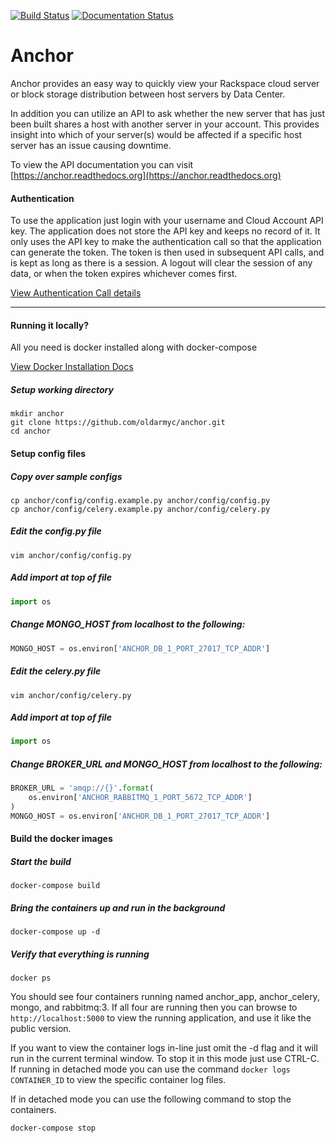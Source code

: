 [![Build Status](https://travis-ci.org/oldarmyc/anchor.svg?branch=master)](https://travis-ci.org/oldarmyc/anchor)
[![Documentation Status](https://readthedocs.org/projects/anchor/badge/?version=latest)](http://anchor.readthedocs.org/?badge=latest)

Anchor
========

Anchor provides an easy way to quickly view your Rackspace cloud server or block storage distribution between host servers by Data Center.

In addition you can utilize an API to ask whether the new server that has just been built shares a host with another server in your account. This provides insight into which of your server(s) would be affected if a specific host server has an issue causing downtime.

To view the API documentation you can visit [https://anchor.readthedocs.org](https://anchor.readthedocs.org)

#### Authentication

To use the application just login with your username and Cloud Account API key. The application does not store the API key and keeps no record of it. It only uses the API key to make the authentication call so that the application can generate the token. The token is then used in subsequent API calls, and is kept as long as there is a session. A logout will clear the session of any data, or when the token expires whichever comes first.

[View Authentication Call details](https://developer.rackspace.com/docs/cloud-identity/v2/developer-guide/#authenticate-as-user-with-password-or-api-key)

___

#### Running it locally?
All you need is docker installed along with docker-compose

[View Docker Installation Docs](https://docs.docker.com/engine/installation/ 'Install Docker')

##### Setup working directory
```
mkdir anchor
git clone https://github.com/oldarmyc/anchor.git
cd anchor
```

#### Setup config files

##### Copy over sample configs
````
cp anchor/config/config.example.py anchor/config/config.py
cp anchor/config/celery.example.py anchor/config/celery.py
````

##### Edit the config.py file
```
vim anchor/config/config.py
```

##### Add import at top of file
```python
import os
```

##### Change MONGO_HOST from localhost to the following:
```python
MONGO_HOST = os.environ['ANCHOR_DB_1_PORT_27017_TCP_ADDR']
```

##### Edit the celery.py file
```
vim anchor/config/celery.py
```

##### Add import at top of file
```python
import os
```

##### Change BROKER_URL and MONGO_HOST from localhost to the following:
```python
BROKER_URL = 'amqp://{}'.format(
    os.environ['ANCHOR_RABBITMQ_1_PORT_5672_TCP_ADDR']
)
MONGO_HOST = os.environ['ANCHOR_DB_1_PORT_27017_TCP_ADDR']
```

#### Build the docker images

##### Start the build
```
docker-compose build
```

##### Bring the containers up and run in the background
```
docker-compose up -d
```

##### Verify that everything is running
```
docker ps
```

You should see four containers running named anchor_app, anchor_celery, mongo, and rabbitmq:3. If all four are running then you can browse to `http://localhost:5000` to view the running application, and use it like the public version.

If you want to view the container logs in-line just omit the -d flag and it will run in the current terminal window. To stop it in this mode just use CTRL-C. If running in detached mode you can use the command `docker logs CONTAINER_ID` to view the specific container log files.

If in detached mode you can use the following command to stop the containers.
```
docker-compose stop
```
